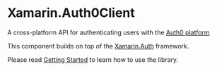 # Xamarin.Auth0Client

A cross-platform API for authenticating users with the [Auth0 platform](https://developers.auth0.com)

This component builds on top of the [Xamarin.Auth](https://github.com/xamarin/Xamarin.Auth) framework.

Please read [Getting Started](https://github.com/auth0/Xamarin.Auth0Client/blob/master/GettingStarted.md) to learn how to use the library.


